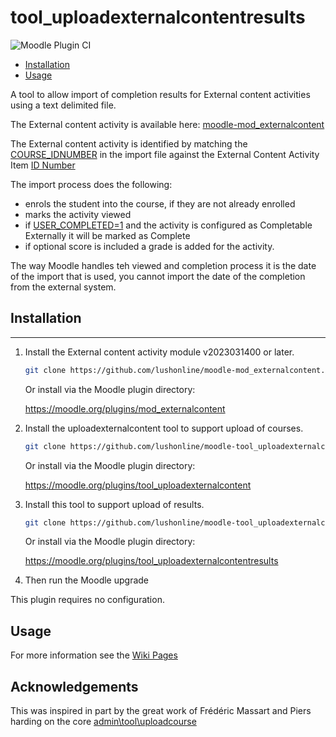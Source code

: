 # tool_uploadexternalcontentresults
![Moodle Plugin CI](https://github.com/lushonline/moodle-tool_uploadexternalcontentresults/workflows/Moodle%20Plugin%20CI/badge.svg?branch=master)


- [Installation](#installation)
- [Usage](#usage)

A tool to allow import of completion results for External content activities using a text delimited file.

The External content activity is available here:
[moodle-mod_externalcontent](https://github.com/lushonline/moodle-mod_externalcontent)

The External content activity is identified by matching the [COURSE_IDNUMBER](https://github.com/lushonline/moodle-tool_uploadexternalcontentresults/wiki/Format-of-Import-File) in the import file against the External Content Activity Item [ID Number](https://docs.moodle.org/310/en/Common_module_settings#ID_number)

The import process does the following:
- enrols the student into the course, if they are not already enrolled
- marks the activity viewed
- if [USER_COMPLETED=1](https://github.com/lushonline/moodle-tool_uploadexternalcontentresults/wiki/Format-of-Import-File) and the activity is configured as Completable Externally it will be marked as Complete
- if optional score is included a grade is added for the activity.

The way Moodle handles teh viewed and completion process it is the date of the import that is used, you cannot import the date of the completion from the external system.


## Installation

---
1. Install the External content activity module v2023031400 or later.

   ```sh
   git clone https://github.com/lushonline/moodle-mod_externalcontent.git mod/externalcontent
   ```

   Or install via the Moodle plugin directory:

   https://moodle.org/plugins/mod_externalcontent

2. Install the uploadexternalcontent tool to support upload of courses.

   ```sh
   git clone https://github.com/lushonline/moodle-tool_uploadexternalcontent.git admin/tool/uploadexternalcontent
   ```

   Or install via the Moodle plugin directory:

   https://moodle.org/plugins/tool_uploadexternalcontent

3. Install this tool to support upload of results.

   ```sh
   git clone https://github.com/lushonline/moodle-tool_uploadexternalcontentresults.git admin/tool/uploadexternalcontentresults
   ```

   Or install via the Moodle plugin directory:

    https://moodle.org/plugins/tool_uploadexternalcontentresults

4. Then run the Moodle upgrade

This plugin requires no configuration.

## Usage

For more information see the [Wiki Pages](https://github.com/lushonline/moodle-tool_uploadexternalcontentresults/wiki)

## Acknowledgements

This was inspired in part by the great work of Frédéric Massart and Piers harding on the core [admin\tool\uploadcourse](https://github.com/moodle/moodle/tree/master/admin/tool/uploadcourse)
